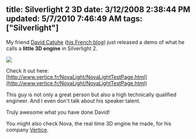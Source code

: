 title: Silverlight 2 3D
date: 3/12/2008 2:38:44 PM
updated: 5/7/2010 7:46:49 AM
tags: ["Silverlight"]
---
My friend [David Catuhe](http://www.techheadbrothers.com/Auteurs.aspx/david-catuhe) ([his French blog](http://catuhe.devx.fr/)) just released a demo of what he calls a **little 3D engine** in Silverlight 2.

![](http://farm3.static.flickr.com/2235/2328587472_b2e6044aed_o.jpg) 

Check it out here: [http://www.vertice.fr/NovaLight/NovaLightTestPage.html](http://www.vertice.fr/NovaLight/NovaLightTestPage.html)

This guy is not only a great person but also a high technically qualified engineer. And I even don't talk about his speaker talent.

Truly awesome what you have done David!

You might also check Nova, the real time 3D engine he made, for his company [Vertice](http://www.vertice.fr/index.htm).

